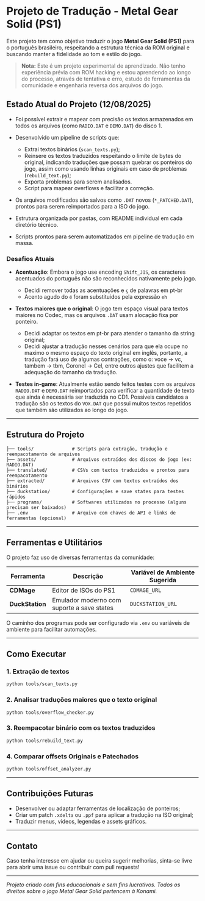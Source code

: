 # Projeto de Tradução - Metal Gear Solid (PS1)

Este projeto tem como objetivo traduzir o jogo **Metal Gear Solid (PS1)** para o português brasileiro, respeitando a estrutura técnica da ROM original e buscando manter a fidelidade ao tom e estilo do jogo.

> **Nota:** Este é um projeto experimental de aprendizado. Não tenho experiência prévia com ROM hacking e estou aprendendo ao longo do processo, através de tentativa e erro, estudo de ferramentas da comunidade e engenharia reversa dos arquivos do jogo.

## Estado Atual do Projeto (12/08/2025)

- Foi possível extrair e mapear com precisão os textos armazenados em todos os arquivos (como `RADIO.DAT` e `DEMO.DAT`) do disco 1.

- Desenvolvido um pipeline de scripts que:
  - Extrai textos binários (`scan_texts.py`);
  - Reinsere os textos traduzidos respeitando o limite de bytes do original, indicando traduções que possam quebrar os ponteiros do jogo, assim como usando linhas originais em caso de problemas (`rebuild_text.py`);
  - Exporta problemas para serem analisados.
  - Script para mapear overflows e facilitar a correção.
- Os arquivos modificados são salvos como `.DAT` novos (`*_PATCHED.DAT`), prontos para serem reimportados para a ISO do jogo.
- Estrutura organizada por pastas, com README individual em cada diretório técnico.
- Scripts prontos para serem automatizados em pipeline de tradução em massa.

### Desafios Atuais

- **Acentuação**: Embora o jogo use encoding `Shift_JIS`, os caracteres acentuados do português não são reconhecidos nativamente pelo jogo.
  - Decidi remover todas as acentuações e `ç` de palavras em pt-br
  - Acento agudo do `é` foram substituidos pela expressão `eh`


- **Textos maiores que o original**: O jogo tem espaço visual para textos maiores no Codec, mas os arquivos `.DAT` usam alocação fixa por ponteiro.
  - Decidi adaptar os textos em pt-br para atender o tamanho da string original;
  - Decidi ajustar a tradução nesses cenários para que ela ocupe no maximo o mesmo espaço do texto original em inglês, portanto, a tradução fará uso de algumas contrações, como o: voce -> vc, tambem -> tbm, Coronel -> Cel, entre outros ajustes que facilitem a adequação do tamanho da tradução.

-  **Testes in-game**: Atualmente estão sendo feitos testes com os arquivos `RADIO.DAT` e `DEMO.DAT`  reimportados para verificar a quantidade de texto que ainda é necessária ser traduzida no CD1. Possiveis candidatos a tradução são os textos do `VOX.DAT` que possui muitos textos repetidos que também são utilizados ao longo do jogo.

---

## Estrutura do Projeto

```plaintext
├── tools/              # Scripts para extração, tradução e reempacotamento de arquivos
├── assets/             # Arquivos extraídos dos discos do jogo (ex: RADIO.DAT)
├── translated/         # CSVs com textos traduzidos e prontos para reempacotamento
├── extracted/          # Arquivos CSV com textos extraídos dos binários
├── duckstation/        # Configurações e save states para testes rápidos
├── programs/           # Softwares utilizados no processo (alguns precisam ser baixados)
├── .env                # Arquivo com chaves de API e links de ferramentas (opcional)
```

---

## Ferramentas e Utilitários

O projeto faz uso de diversas ferramentas da comunidade:

| Ferramenta         | Descrição                                  | Variável de Ambiente Sugerida |
| ------------------ | ------------------------------------------ | ----------------------------- |
| **CDMage**         | Editor de ISOs do PS1                      | `CDMAGE_URL`                  |
| **DuckStation**    | Emulador moderno com suporte a save states | `DUCKSTATION_URL`             |

O caminho dos programas pode ser configurado via `.env` ou variáveis de ambiente para facilitar automações.

---

## Como Executar

### 1. Extração de textos

```bash
python tools/scan_texts.py
```


### 2. Analisar traduções maiores que o texto original

```bash
python tools/overflow_checker.py
```

### 3. Reempacotar binário com os textos traduzidos

```bash
python tools/rebuild_text.py
```

### 4. Comparar offsets Originais e Patechados

```bash
python tools/offset_analyzer.py
```

---

## Contribuições Futuras

* Desenvolver ou adaptar ferramentas de localização de ponteiros;
* Criar um patch `.xdelta` ou `.ppf` para aplicar a tradução na ISO original;
* Traduzir menus, videos, legendas e assets gráficos.

---

## Contato

Caso tenha interesse em ajudar ou queira sugerir melhorias, sinta-se livre para abrir uma issue ou contribuir com pull requests!

---

*Projeto criado com fins educacionais e sem fins lucrativos. Todos os direitos sobre o jogo Metal Gear Solid pertencem à Konami.*